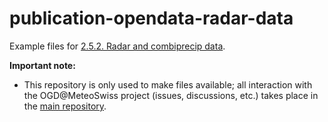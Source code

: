 # publication-opendata-radar-data

Example files for [2.5.2. Radar and combiprecip data](https://github.com/MeteoSwiss/publication-opendata/tree/main#252-radar-and-combiprecip-data).

**Important note:**
- This repository is only used to make files available; all interaction with the OGD@MeteoSwiss project (issues, discussions, etc.) takes place in the [main repository](https://github.com/MeteoSwiss/publication-opendata/tree/main#readme).
